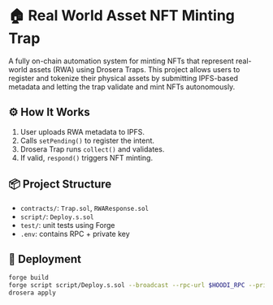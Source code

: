 # 🏠 Real World Asset NFT Minting Trap

A fully on-chain automation system for minting NFTs that represent real-world assets (RWA) using Drosera Traps. This project allows users to register and tokenize their physical assets by submitting IPFS-based metadata and letting the trap validate and mint NFTs autonomously.

## ⚙️ How It Works

1. User uploads RWA metadata to IPFS.
2. Calls `setPending()` to register the intent.
3. Drosera Trap runs `collect()` and validates.
4. If valid, `respond()` triggers NFT minting.

## 📦 Project Structure

- `contracts/`: `Trap.sol`, `RWAResponse.sol`
- `script/`: `Deploy.s.sol`
- `test/`: unit tests using Forge
- `.env`: contains RPC + private key

## 🚀 Deployment

```bash
forge build
forge script script/Deploy.s.sol --broadcast --rpc-url $HOODI_RPC --private-key $PK
drosera apply
